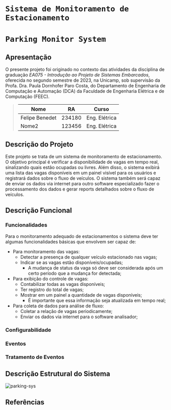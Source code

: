 # `Sistema de Monitoramento de Estacionamento`
# `Parking Monitor System`

## Apresentação

O presente projeto foi originado no contexto das atividades da disciplina de graduação *EA075 - Introdução ao Projeto de Sistemas Embarcados*, 
oferecida no segundo semestre de 2023, na Unicamp, sob supervisão da Profa. Dra. Paula Dornhofer Paro Costa, do Departamento de Engenharia de Computação e Automação (DCA) da Faculdade de Engenharia Elétrica e de Computação (FEEC).

> |Nome  | RA | Curso|
> |--|--|--|
> | Felipe Benedet  | 234180  | Eng. Elétrica|
> | Nome2  | 123456  | Eng. Elétrica|


## Descrição do Projeto
Este projeto se trata de um sistema de monitoramento de estacionamento. O objetivo principal é verificar a disponibilidade de vagas em tempo real, sinalizando quais estão ocupadas ou livres. Além disso, o sistema exibirá uma lista das vagas disponíveis em um painel visível para os usuários e registrará dados sobre o fluxo de veículos. O sistema também será capaz de enviar os dados via internet para outro software especializado fazer o processamento dos dados e gerar reports detalhados sobre o fluxo de veículos.


## Descrição Funcional

### Funcionalidades
Para o monitoramento adequado de estacionamentos o sistema deve ter algumas funcionalidades básicas que envolvem ser capaz de:
- Para monitoramento das vagas:
    - Detectar a presença de qualquer veículo estacionado nas vagas;
    - Indicar se as vagas estão disponíveis/ocupadas;
        - A mudança de status da vaga só deve ser considerada após um certo período que a mudança for detectada;
- Para exibição do controle de vagas:
    - Contabilizar todas as vagas disponíveis;
    - Ter registro do total de vagas;
    - Mostrar em um painel a quantidade de vagas disponíveis;
        - É importante que essa informação seja atualizada em tempo real;
- Para coleta de dados para análise de fluxo:
    - Coletar a relação de vagas periodicamente;
    - Enviar os dados via internet para o software analisador;


### Configurabilidade

### Eventos

### Tratamento de Eventos

## Descrição Estrutural do Sistema
![parking-sys](https://github.com/felipe-benedet/ea075-2023.2/assets/144614560/08de9dc7-7366-438a-9cf2-0d44e0eeb147)

## Referências
